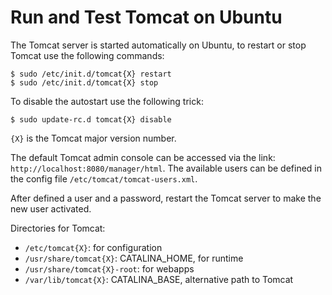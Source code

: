 # Run and Test Tomcat on Ubuntu

The Tomcat server is started automatically on Ubuntu, to restart or stop Tomcat use the following commands:

```console
$ sudo /etc/init.d/tomcat{X} restart
$ sudo /etc/init.d/tomcat{X} stop
```

To disable the autostart use the following trick:

```console
$ sudo update-rc.d tomcat{X} disable
```

`{X}` is the Tomcat major version number.

The default Tomcat admin console can be accessed via the link: `http://localhost:8080/manager/html`. The available users can be defined in the config file `/etc/tomcat/tomcat-users.xml`.

After defined a user and a password, restart the Tomcat server to make the new user activated.

Directories for Tomcat:

* `/etc/tomcat{X}`: for configuration
* `/usr/share/tomcat{X}`: CATALINA_HOME, for runtime
* `/usr/share/tomcat{X}-root`: for webapps
* `/var/lib/tomcat{X}`: CATALINA_BASE, alternative path to Tomcat
